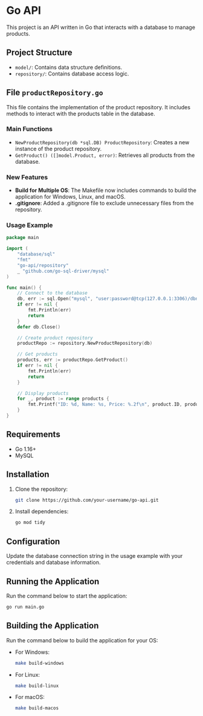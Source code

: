 # Go API

This project is an API written in Go that interacts with a database to manage products.

## Project Structure

- `model/`: Contains data structure definitions.
- `repository/`: Contains database access logic.

## File `productRepository.go`

This file contains the implementation of the product repository. It includes methods to interact with the products table in the database.

### Main Functions

- `NewProductRepository(db *sql.DB) ProductRepository`: Creates a new instance of the product repository.
- `GetProduct() ([]model.Product, error)`: Retrieves all products from the database.

### New Features

- **Build for Multiple OS**: The Makefile now includes commands to build the application for Windows, Linux, and macOS.
- **.gitignore**: Added a .gitignore file to exclude unnecessary files from the repository.

### Usage Example

```go
package main

import (
	"database/sql"
	"fmt"
	"go-api/repository"
	_ "github.com/go-sql-driver/mysql"
)

func main() {
	// Connect to the database
	db, err := sql.Open("mysql", "user:password@tcp(127.0.0.1:3306)/dbname")
	if err != nil {
		fmt.Println(err)
		return
	}
	defer db.Close()

	// Create product repository
	productRepo := repository.NewProductRepository(db)

	// Get products
	products, err := productRepo.GetProduct()
	if err != nil {
		fmt.Println(err)
		return
	}

	// Display products
	for _, product := range products {
		fmt.Printf("ID: %d, Name: %s, Price: %.2f\n", product.ID, product.Name, product.Price)
	}
}
```

## Requirements

- Go 1.16+
- MySQL

## Installation

1. Clone the repository:
   ```sh
   git clone https://github.com/your-username/go-api.git
   ```
2. Install dependencies:
   ```sh
   go mod tidy
   ```

## Configuration

Update the database connection string in the usage example with your credentials and database information.

## Running the Application

Run the command below to start the application:

```sh
go run main.go
```

## Building the Application

Run the command below to build the application for your OS:

- For Windows:
  ```sh
  make build-windows
  ```
- For Linux:
  ```sh
  make build-linux
  ```
- For macOS:
  ```sh
  make build-macos
  ```
